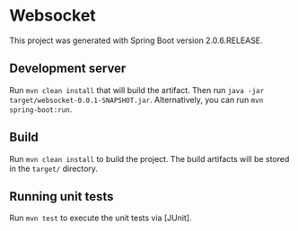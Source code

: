 # Websocket

This project was generated with Spring Boot version 2.0.6.RELEASE.

## Development server

Run `mvn clean install` that will build the artifact. Then run `java -jar target/websocket-0.0.1-SNAPSHOT.jar`.
Alternatively, you can run `mvn spring-boot:run`.

## Build

Run `mvn clean install` to build the project. The build artifacts will be stored in the `target/` directory.

## Running unit tests

Run `mvn test` to execute the unit tests via [JUnit].
